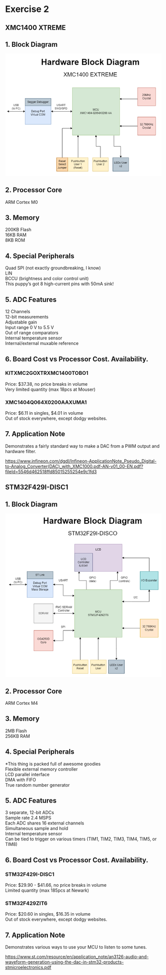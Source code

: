# Exercise 2

## XMC1400 XTREME

## 1. Block Diagram  
![text](https://github.com/aaronv55/Making-Embedded-Systems-Class/blob/master/Homework/Week%202/Hardware%20Block%20Diagram%20-%20XMC1400%20EXTREME.png)

## 2. Processor Core  
ARM Cortex M0  

## 3. Memory  
200KB Flash  
16KB RAM  
8KB ROM  

## 4. Special Peripherals  
Quad SPI (not exactly groundbreaking, I know)  
LIN  
BCCU (brightness and color control unit)   
This puppy’s got 8 high-current pins with 50mA sink!  

## 5. ADC Features  
12 Channels  
12-bit measurements  
Adjustable gain  
Input range 0 V to 5.5 V  
Out of range comparators  
Internal temperature sensor  
Internal/external muxable reference  

## 6. Board Cost vs Processor Cost. Availability.  

### KITXMC2GOXTRXMC1400TOBO1  
Price: $37.38, no price breaks in volume  
Very limited quantity (max 18pcs at Mouser)  

### XMC1404Q064X0200AAXUMA1  
Price: $6.11 in singles, $4.01 in volume  
Out of stock everywhere, except dodgy websites.  

## 7. Application Note  
Demonstrates a fairly standard way to make a DAC from a PWM output and hardware filter.  

https://www.infineon.com/dgdl/Infineon-ApplicationNote_Pseudo_Digital-to-Analog_Converter(DAC)_with_XMC1000.pdf-AN-v01_00-EN.pdf?fileId=5546d462518ffd85015255254e9c1fd3  
  
  
  
  
## STM32F429I-DISC1

## 1. Block Diagram
![text](https://github.com/aaronv55/Making-Embedded-Systems-Class/blob/master/Homework/Week%202/Hardware%20Block%20Diagram%20-%20STM32F42I-DISCO.png)

## 2. Processor Core
ARM Cortex M4  

## 3. Memory
2MB Flash  
256KB RAM  

## 4. Special Peripherals  
*This thing is packed full of awesome goodies  
Flexible external memory controller  
LCD parallel interface  
DMA with FIFO  
True random number generator  

## 5. ADC Features  
3 separate, 12-bit ADCs  
Sample rate 2.4 MSPS  
Each ADC shares 16 external channels  
Simultaneous sample and hold  
Internal temperature sensor  
Can be tied to trigger on various timers (TIM1, TIM2, TIM3, TIM4, TIM5, or TIM8)  

## 6. Board Cost vs Processor Cost. Availability.  

### STM32F429I-DISC1  
Price: $29.90 - $41.66, no price breaks in volume  
Limited quantity (max 185pcs at Newark)  

### STM32F429ZIT6  
Price: $20.60 in singles, $16.35 in volume  
Out of stock everywhere, except dodgy websites.  

## 7. Application Note  
Demonstrates various ways to use your MCU to listen to some tunes.  

https://www.st.com/resource/en/application_note/an3126-audio-and-waveform-generation-using-the-dac-in-stm32-products-stmicroelectronics.pdf  


